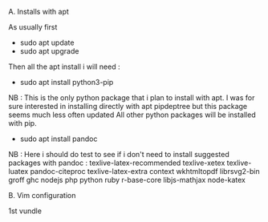 A. Installs with apt

As usually first
- sudo apt update
- sudo apt upgrade

Then all the apt install i will need :
- sudo apt install python3-pip

NB : This is the only python package that i plan to install with apt.
I was for sure interested in installing directly with apt pipdeptree but this package seems much less often updated
All other python packages will be installed with pip.

- sudo apt install pandoc

NB : Here i should do test to see if i don't need to install suggested packages with pandoc : 
  texlive-latex-recommended texlive-xetex texlive-luatex pandoc-citeproc texlive-latex-extra context wkhtmltopdf librsvg2-bin groff ghc nodejs php python ruby r-base-core libjs-mathjax node-katex

B. Vim configuration

1st vundle 
